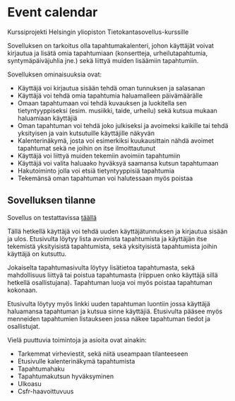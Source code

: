 # Event calendar
Kurssiprojekti Helsingin yliopiston Tietokantasovellus-kurssille

Sovelluksen on tarkoitus olla tapahtumakalenteri, johon käyttäjät voivat kirjautua ja lisätä omia tapahtumiaan (konsertteja, urheilutapahtumia, syntymäpäiväjuhlia jne.) sekä liittyä muiden lisäämiin tapahtumiin.

Sovelluksen ominaisuuksia ovat:
* Käyttäjä voi kirjautua sisään tehdä oman tunnuksen ja salasanan
* Käyttäjä voi tehdä omia tapahtumia haluamalleen päivämäärälle
* Omaan tapahtumaan voi tehdä kuvauksen ja luokitella sen tietyntyyppiseksi (esim. musiikki, taide, urheilu) sekä kutsua mukaan haluamiaan käyttäjiä
* Oman tapahtuman voi tehdä joko julkiseksi ja avoimeksi kaikille tai tehdä yksityisen ja vain kutsutuille käyttäjille näkyvän
* Kalenterinäkymä, josta voi esimerkiksi kuukausittain nähdä avoimet tapahtumat sekä ne joihin on itse ilmoittautunut
* Käyttäjä voi liittyä muiden tekemiin avoimiin tapahtumiin
* Käyttäjä voi valita haluaako hyväksyä saamansa kutsun tapahtumaan
* Hakutoiminto jolla voi etsiä tietyntyyppisiä tapahtumia 
* Tekemänsä oman tapahtuman voi halutessaan myös poistaa

## Sovelluksen tilanne
Sovellus on testattavissa [täällä](https://event--calendar.herokuapp.com/)

Tällä hetkellä käyttäjä voi tehdä uuden käyttäjätunnuksen ja kirjautua sisään ja ulos. Etusivulta löytyy lista avoimista tapahtumista ja käyttäjän itse tekemistä yksityisistä tapahtumista, sekä yksityisistä tapahtumista joihin käyttäjä on kutsuttu. 

Jokaiselta tapahtumasivulta löytyy lisätietoa tapahtumasta, sekä mahdollisuus liittyä tai poistua tapahtumasta (riippuen onko käyttäjä sillä hetkellä osallistujana). Tapahtuman luoja voi myös poistaa tapahtuman kokonaan. 

Etusivulta löytyy myös linkki uuden tapahtuman luontiin jossa käyttäjä haluamansa tapahtuman ja kutsua sinne käyttäjiä. Etusivulta pääsee myös menneiden tapahtumien listaukseen jossa näkee tapahtuman tiedot ja osallistujat.

Vielä puuttuvia toimintoja ja asioita ovat ainakin:
* Tarkemmat virheviestit, sekä niitä useampaan tilanteeseen
* Etusivulle kalenterinäkymä tapahtumista
* Tapahtumahaku
* Tapahtumakutsun hyväksyminen
* Ulkoasu
* Csfr-haavoittuvuus
